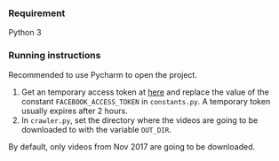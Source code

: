 ### Requirement

Python 3

### Running instructions

Recommended to use Pycharm to open the project.


1. Get an temporary access token at [here](https://developers.facebook.com/tools/explorer?method=GET&path=10155806904058463%3Ffields%3Dsource%2Ctitle&version=v2.11) and replace the value of the constant `FACEBOOK_ACCESS_TOKEN` in `constants.py`.
A temporary token usually expires after 2 hours.
2. In `crawler.py`, set the directory where the videos are going to be downloaded to with the variable `OUT_DIR`.

By default, only videos from Nov 2017 are going to be downloaded.
